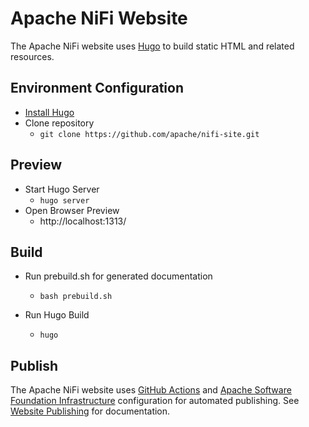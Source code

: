 <!--
   Licensed to the Apache Software Foundation (ASF) under one or more
   contributor license agreements.  See the NOTICE file distributed with
   this work for additional information regarding copyright ownership.
   The ASF licenses this file to You under the Apache License, Version 2.0
   (the "License"); you may not use this file except in compliance with
   the License.  You may obtain a copy of the License at

       http://www.apache.org/licenses/LICENSE-2.0

   Unless required by applicable law or agreed to in writing, software
   distributed under the License is distributed on an "AS IS" BASIS,
   WITHOUT WARRANTIES OR CONDITIONS OF ANY KIND, either express or implied.
   See the License for the specific language governing permissions and
   limitations under the License.
-->
# Apache NiFi Website

The Apache NiFi website uses [Hugo](https://gohugo.io) to build static HTML and related resources.

## Environment Configuration

- [Install Hugo](https://gohugo.io/getting-started/installing)
- Clone repository
  - `git clone https://github.com/apache/nifi-site.git`

## Preview

- Start Hugo Server
  - `hugo server`
- Open Browser Preview
  - http://localhost:1313/

## Build

- Run prebuild.sh for generated documentation
  - `bash prebuild.sh`

- Run Hugo Build
  - `hugo`

## Publish

The Apache NiFi website uses [GitHub Actions](https://docs.github.com/en/actions) and
[Apache Software Foundation Infrastructure](https://infra.apache.org/project-site.html) configuration for automated
publishing. See [Website Publishing](https://cwiki.apache.org/confluence/display/NIFI/Website+Publishing) for
documentation.